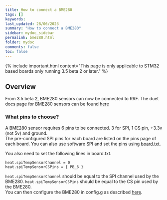 ```yaml
---
title: How to connect a BME280
tags: []
keywords: 
last_updated: 28/06/2023
summary: "How to connect a BME280"
sidebar: mydoc_sidebar
permalink: bme280.html
folder: mydoc
comments: false
toc: false
---
```


{% include important.html content="This page is only applicable to STM32 based boards only running 3.5 beta 2 or later." %}
## Overview

From 3.5 beta 2, BME280 sensors can now be connected to RRF.
The duet docs page for BME280 sensors can be found [here](https://docs.duet3d.com/en/User_manual/Connecting_hardware/Temperature_connecting_DHT)

### What pins to choose?

A BME280 sensor requires 6 pins to be connected. 3 for SPI, 1 CS pin, +3.3v (not 5v) and ground.  
The pre-configured SPI pins for each board are listed on the pins page of each board. You can also use software SPI and set the pins using [board.txt](./board_txt_stm32.html).  

You also need to set the following lines in board.txt.  
```
heat.spiTempSensorChannel = 0
heat.spiTempSensorCSPins = { PB_6 }
```
`heat.spiTempSensorChannel` should be equal to the SPI channel used by the BME280. `heat.spiTempSensorCSPins` should be equal to the CS pin used by the BME280.  
You can then configure the BME280 in config.g as described [here](https://docs.duet3d.com/en/User_manual/Connecting_hardware/Temperature_connecting_DHT#configuring-a-dht-sensor).  